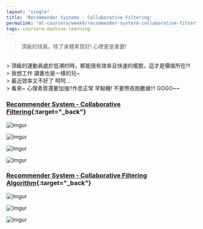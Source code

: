 ```yaml
---
layout: "single"
title: 'Recommender Systems - Collaborative Filtering'
permalink: 'ml-coursera/week9/recommender-systerm-collaborative-filtering'
tags: coursera-machine-learning
---
```


> 頂級的球員，除了身體素質好! 心裡更是重要!
<br/>
> 頂級的運動員處於低潮的時，都能很有效率且快速的擺脫，這才是價值所在!!! 
<br/>
> 我想工作 讀書也是一樣的兒~
<br/>
> 最近效率又不好了 呵呵...
<br/>
> 看來~ 心理素質還要加強!!作息正常 早點睡! 不要熬夜跑數據!!!  GOGO~~

### [Recommender System - Collaborative Filtering](https://www.coursera.org/learn/machine-learning/lecture/2WoBV/collaborative-filtering){:target="_back"}

   ![Imgur](https://i.imgur.com/McVa2zM.jpg)

   ![Imgur](https://i.imgur.com/KJaM6Rb.jpg)

   ![Imgur](https://i.imgur.com/SuwyweM.jpg)

   ![Imgur](https://i.imgur.com/dKPeREN.jpg)


### [Recommender System - Collaborative Filtering Algorithm](https://www.coursera.org/learn/machine-learning/lecture/f26nH/collaborative-filtering-algorithm){:target="_back"}
   

   ![Imgur](https://i.imgur.com/hw3g8v7.jpg)

   ![Imgur](https://i.imgur.com/AA8Pyih.jpg)

   ![Imgur](https://i.imgur.com/1TO7WNZ.jpg)
